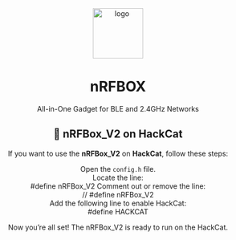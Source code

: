 <div align="center">

  <img src="https://user-images.githubusercontent.com/62047147/195847997-97553030-3b79-4643-9f2c-1f04bba6b989.png" alt="logo" width="100" height="auto" />
  
  <h1> nRFBOX </h1>
  <p> All-in-One Gadget for BLE and 2.4GHz Networks </p>

## :star2: nRFBox_V2 on HackCat  

If you want to use the **nRFBox_V2** on **HackCat**, follow these steps:  

 Open the `config.h` file.  
 Locate the line:  
   #define nRFBox_V2
 Comment out or remove the line:  
   // #define nRFBox_V2  
   Add the following line to enable HackCat:  
   #define HACKCAT  

Now you’re all set! The nRFBox_V2 is ready to run on the HackCat.


